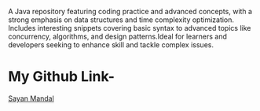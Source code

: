 A Java repository featuring coding practice and advanced concepts, 
with a strong emphasis on data structures and time complexity optimization. 
Includes interesting snippets covering basic syntax to advanced topics 
like concurrency, algorithms, and design patterns.Ideal for learners 
and developers seeking to enhance skill and tackle complex issues.

# My Github Link-
<a href="https://github.com/sayan-iiitian">Sayan Mandal</a>
